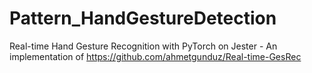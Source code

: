# Pattern_HandGestureDetection
Real-time Hand Gesture Recognition with PyTorch on Jester - An implementation of https://github.com/ahmetgunduz/Real-time-GesRec

